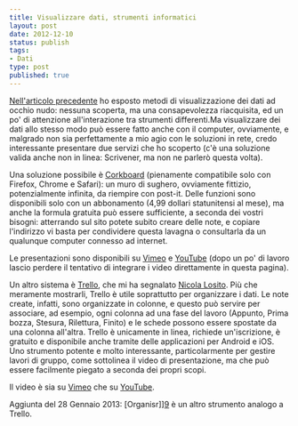 ```yaml
--- 
title: Visualizzare dati, strumenti informatici
layout: post
date: 2012-12-10
status: publish
tags: 
- Dati
type: post
published: true
---
```

[Nell'articolo precedente][5] ho esposto metodi di visualizzazione dei dati ad occhio nudo: nessuna scoperta, ma una consapevolezza riacquisita, ed un po' di attenzione all'interazione tra strumenti differenti.Ma visualizzare dei dati allo stesso modo può essere fatto anche con il computer, ovviamente, e malgrado non sia perfettamente a mio agio con le soluzioni in rete, credo interessante presentare due servizi che ho scoperto (c'è una soluzione valida anche non in linea: Scrivener, ma non ne parlerò questa volta).

Una soluzione possibile è [<span lang="en">Corkboard</span>][1] (pienamente compatibile solo con <span lang="en">Firefox, Chrome</span> e Safari): un muro di sughero, ovviamente fittizio, potenzialmente infinita, da riempire con post-it. Delle funzioni sono disponibili solo con un abbonamento (4,99 dollari statunitensi al mese), ma anche la formula gratuita può essere sufficiente, a seconda dei vostri bisogni: atterrando sul sito potete subito creare delle note, e copiare l'indirizzo vi basta per condividere questa lavagna o consultarla da un qualunque <span lang="en">computer</span> connesso ad internet.

Le presentazioni sono disponibili su [Vimeo][8] e [<span lang="en">YouTube</span>][7] (dopo un po' di lavoro lascio perdere il tentativo di integrare i video direttamente in questa pagina).

Un altro sistema è [Trello][3], che mi ha segnalato [Nicola Losito][2]. Più che meramente mostrarli, Trello è utile soprattutto per organizzare i dati. Le note create, infatti, sono organizzate in colonne, e questo può servire per associare, ad esempio, ogni colonna ad una fase del lavoro (Appunto, Prima bozza, Stesura, Rilettura, Finito) e le schede possono essere spostate da una colonna all'altra. Trello è unicamente in linea, richiede un'iscrizione, è gratuito e disponibile anche tramite delle applicazioni per <span lang="en">Android</span> e <span lang="en">iOS</span>. Uno strumento potente e molto interessante, particolarmente per gestire lavori di gruppo, come sottolinea il video di presentazione, ma che può essere facilmente piegato a seconda dei propri scopi.

Il video è sia su [Vimeo][4] che su [<span lang="en">YouTube</span>][6].

Aggiunta del 28 Gennaio 2013: [<span lang="en">Organisr</span>]][9] è un altro strumento analogo a Trello.

[1]: http://corkboard.me/ "Cork Board, in inglese"
[2]: http://koolinus.net "Nicola Losito, il suo blog"
[3]: http://trello.com/ "Trello, in inglese"
[4]: http://vimeo.com/29183832 "Presentazione di Trello, in inglese"
[5]: /2012/12/05/visualizzare-i-dati-con-fogli-di-carta.html
[6]: http://www.youtube.com/watch?v=N_e9HvhtPLE "Presentazione di Trello, in inglese"
[7]: http://www.youtube.com/watch?v=GeaFCfOPwy4 "Cork Board su Vimeo, in inglese"
[8]: http://vimeo.com/18369154 "Cork Board su Vimeo, in inglese"
[9]: http://organi.sr/ "In inglese, Organisr"